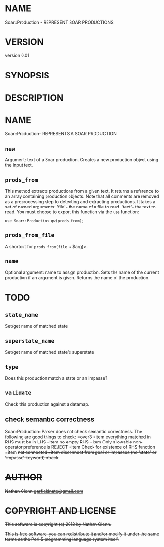 # NAME

Soar::Production - REPRESENT SOAR PRODUCTIONS

# VERSION

version 0.01

# SYNOPSIS

# DESCRIPTION

# NAME

Soar::Production- REPRESENTS A SOAR PRODUCTION

## `new`

Argument: text of a Soar production.
Creates a new production object using the input text.

## `prods_from`

This method extracts productions from a given text. It returns a reference to an array containing production objects. Note that all comments are removed as a preprocessing step to detecting and extracting productions. It takes a set of named arguments:
'file'- the name of a file to read.
'text'- the text to read.
You must choose to export this function via the `use` function:

	use Soar::Production qw(prods_from);

## `prods_from_file`

A shortcut for `prods_from(file =` $arg)>.

## `name`

Optional argument: name to assign production.
Sets the name of the current production if an argument is given. Returns the name of the production.

# TODO

## `state_name`

Set/get name of matched state

## `superstate_name`

Set/get name of matched state's superstate

## `type`
Does this production match a state or an impasse?

## `validate`
Check this production against a datamap.

## check semantic correctness
Soar::Production::Parser does not check semantic correctness. The following are good things to check:
=over3
=item everything matched in RHS must be in LHS
=item no empty RHS
=item Only allowable non-operator preference is REJECT
=item Check for existence of RHS function
=item <s> not connected
=item disconnect from goal or impasses (no 'state' or 'impasse' keyword)
=back

# AUTHOR

Nathan Glenn <garfieldnate@gmail.com>

# COPYRIGHT AND LICENSE

This software is copyright (c) 2012 by Nathan Glenn.

This is free software; you can redistribute it and/or modify it under
the same terms as the Perl 5 programming language system itself.
